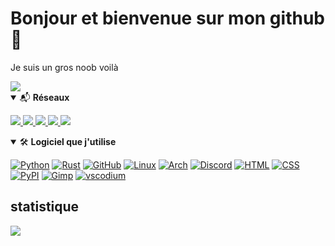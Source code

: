 <h1> Bonjour et bienvenue sur mon github 👋 </h1>

 Je suis un gros noob voilà


 <img src="https://cdn.discordapp.com/attachments/791016859004567594/800645282806104084/miniGif_20210118093813.gif"> 
</details>
<details open>
<summary>📬 <b> Réseaux </b></summary>
<p>

<a href="mailto:pinokaille@protonmail.com" target="_blank">
  <img src="https://img.shields.io/badge/protonmail-5b5b8d?style=for-the-badge&logo=protonmail&logoColor=white" />
</a>
<a href="https://github.com/Pinokaille" target="_blank">
  <img src="https://img.shields.io/badge/GITHUB-181717?style=for-the-badge&logo=github" />
</a>
<a href="https://discord.gg/gcZcmU4TcD" target="_blank">
  <img src="https://img.shields.io/badge/DISCORD-7289DA?style=for-the-badge&logo=discord&logoColor=white" />
</a>
<a href="https://twitter.com/pinokaille" target="_blank" href="https://twitter.com/TrustedMercury">
  <img src="https://img.shields.io/badge/TWITTER-1DA1F2?style=for-the-badge&logo=twitter&logoColor=white" />
</a>
<a href="https://pinokaille.com" target="_blank">
  <img src="https://img.shields.io/badge/mon%20site-yellow?style=for-the-badge&logo=html5&logoColor=white" />
</a>

</p>
</details>

<details open>
<summary>🛠 <b>Logiciel que j'utilise</b></summary>
<p>

[![Python](https://img.shields.io/badge/Python-3776AB?style=for-the-badge&logo=python&logoColor=white)]()
[![Rust](https://img.shields.io/badge/-rust-f74b00?style=for-the-badge&logo=rust&logoColor=black)]()
[![GitHub](https://img.shields.io/badge/GitHub-181717?style=for-the-badge&logo=GitHub&logoColor=white)]()
[![Linux](https://img.shields.io/badge/Linux-black?style=for-the-badge&logo=linux&logoColor=white)]()
[![Arch](https://img.shields.io/badge/arch-blue?style=for-the-badge&logo=Archlinux&logoColor=white)]()
[![Discord](https://img.shields.io/badge/Discord-7289DA?style=for-the-badge&logo=Discord&logoColor=white)]() 
[![HTML](https://img.shields.io/badge/HTML-E34F26?style=for-the-badge&logo=html5&logoColor=white)]()
[![CSS](https://img.shields.io/badge/CSS-1572B6?style=for-the-badge&logo=css3&logoColor=white)]()
[![PyPI](https://img.shields.io/badge/PyPI-3775A9?style=for-the-badge&logo=PyPI&logoColor=white)]()
[![Gimp](https://img.shields.io/badge/Gimp-31A8FF?style=for-the-badge&logo=Gimp&logoColor=white)]()
[![vscodium](https://img.shields.io/badge/vscodium-31A8FF?style=for-the-badge&logo=visual-studio-code&logoColor=white)]()

</p>
</details>


</p>
</details>



<h2>statistique</h2>
<img src="https://github-readme-stats.vercel.app/api/top-langs/?username=Pinokaille&layout=compact&theme=dark"> </p>
